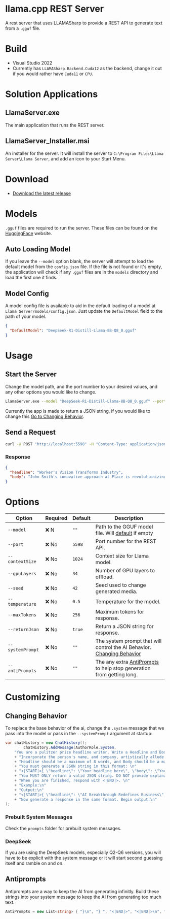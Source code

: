 ﻿# llama.cpp REST Server

A rest server that uses LLAMASharp to provide a REST API to generate text from a `.gguf` file.

# Build

- Visual Studio 2022
- Currently has ``LLAMASharp.Backend.Cuda12`` as the backend, change it out if you would rather have `Cuda11` or `CPU`.


# Solution Applications
## LlamaServer.exe
The main application that runs the REST server.

## LlamaServer_Installer.msi
An installer for the server. It will install the server to `C:\Program Files\Llama Server\Llama Server`, and add an icon to your Start Menu.

# Download

- [Download the latest release](https://github.com/vltmedia/LlamaServer/releases)

# Models

`.gguf` files are required to run the server. These files can be found on the [HuggingFace](https://huggingface.co/models?library=gguf&sort=trending/) website.

## Auto Loading Model
If you leave the `--model` option blank, the server will attempt to load the default model from the `config.json` file. If the file is not found or it's empty, the application will check if any `.gguf` files are in the `models` directory and load the first one it finds.

## Model Config
A model config file is available to aid in the default loading of a model at `Llama Server/models/config.json`. Just update the `DefaultModel` field to the path of your model.

```json
{
  "DefaultModel": "DeepSeek-R1-Distill-Llama-8B-Q8_0.gguf"
}
```


# Usage

## Start the Server

Change the model path, and the port number to your desired values, and any other options you would like to change.

```bash
LlamaServer.exe --model "DeepSeek-R1-Distill-Llama-8B-Q8_0.gguf" --port 5598 --contextSize 1024 --gpuLayers 34 --maxTokens 256 --temperature 0.5 --seed 52 --returnJson true
```

Currently the app is made to return a JSON string, if you would like to change this [Go to Changing Behavior](#changing-behavior).

## Send a Request

```bash
curl -X POST "http://localhost:5598" -H "Content-Type: application/json" -d "{\"UserInput\":\"Hi, my name is John Smith and I work at Place as a worker.\"}"
```

### Response

```json
{
  "headline": "Worker's Vision Transforms Industry",
  "body": "John Smith's innovative approach at Place is revolutionizing the field."
}
```

# Options

| Option            | Required | Default                                      | Description                        |
| ----------------- | -------- | -------------------------------------------- | ---------------------------------- |
| `--model`       | ❌ N   | `""`                                            | Path to the GGUF model file. Will [default](#auto-loading-model) if empty |
| `--port`        | ❌ No    | `5598`                                     | Port number for the REST API.      |
| `--contextSize` | ❌ No    | `1024`                                     | Context size for Llama model.      |
| `--gpuLayers`   | ❌ No    | `34`                                       | Number of GPU layers to offload.   |
| `--seed`        | ❌ No    | `42`                                      | Seed used to change generated media.       |
| `--temperature` | ❌ No    | `0.5`                                      | Temperature for the model.       |
| `--maxTokens`   | ❌ No    | `256`                                      | Maximum tokens for response.       |
| `--returnJson`  | ❌ No    | `true`                                     | Return a JSON string for response. |
| `--systemPrompt`  | ❌ No    | `""`                                     | The system prompt that will control the AI Behavior. [Changing Behavior](#changing-behavior) |
| `--antiPrompts`  | ❌ No    | `""`                                     | The any extra [AntiPrompts](#antiprompts) to help stop generation from getting long. |

# Customizing

## Changing Behavior

To replace the base behavior of the ai, change the `.system` message that we pass into the model or pass in the `--systemPrompt` argument at startup:

```csharp
var chatHistory = new ChatHistory();
        chatHistory.AddMessage(AuthorRole.System,
    "You are a pulitzer prize headline writer. Write a Headline and Body text for a Magazine front-page headline about the person in the data provided. Make the generated JSON string about them and the answers provided. \n"
    + "Incorporate the person's name, and company, artistically allude to the person's title, and answers.  \n"
    + "Headline should be a maximum of 8 words, and Body should be a maximum of 20 words. \n"
    + "You must generate a JSON string in this format: \n"
    + "<|START|>{ \"headline\": \"Your headline here\", \"body\": \"Your body text here\" }<|FINISHED|><|END|>\n"
    + "You MUST ONLY return a valid JSON string. DO NOT provide explanations. DO NOT add extra text. \n"
    + "When you are finished, respond with <|END|>. \n"
    + "Example:\n"
    + "Output:\n"
    + "<|START|>{ \"headline\": \"AI Breakthrough Redefines Business\", \"body\": \"Industry experts say this changes everything.\" }<|FINISHED|><|END|> \n"
    + "Now generate a response in the same format. Begin output:\n"
);
```
### Prebuilt System Messages
Check the `prompts` folder for prebuilt system messages.
### DeepSeek
If you are using the DeepSeek models, especially Q2-Q6 versions, you will have to be explicit with the system message or it will start second guessing itself and ramble on and on.

## Antiprompts

Antiprompts are a way to keep the AI from generating infinitly. Build these strings into your system message to keep the AI from generating too much text.

```csharp
AntiPrompts = new List<string> { "}\n", "} ", "<|END|>", "<|END|>\n", "<|FINISHED|><|END|>\n" }
```
